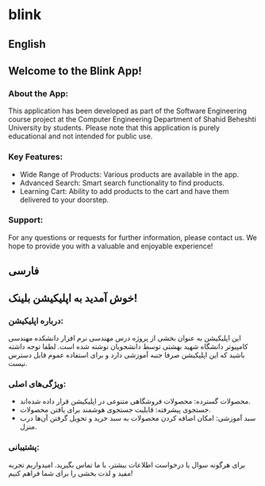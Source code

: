 # blink
## English
## Welcome to the Blink App!

### About the App:
This application has been developed as part of the Software Engineering course project at the Computer Engineering Department of Shahid Beheshti University by students. Please note that this application is purely educational and not intended for public use.

### Key Features:
- Wide Range of Products: Various products are available in the app.
- Advanced Search: Smart search functionality to find products.
- Learning Cart: Ability to add products to the cart and have them delivered to your doorstep.

### Support:
For any questions or requests for further information, please contact us. We hope to provide you with a valuable and enjoyable experience!
## فارسی
## خوش آمدید به اپلیکیشن بلینک!

### درباره اپلیکیشن:
این اپلیکیشن به عنوان بخشی از پروژه درس مهندسی نرم افزار دانشکده مهندسی کامپیوتر دانشگاه شهید بهشتی توسط دانشجویان نوشته شده است. لطفا توجه داشته باشید که این اپلیکیشن صرفا جنبه آموزشی دارد و برای استفاده عموم قابل دسترس نیست.

### ویژگی‌های اصلی:
- محصولات گسترده: محصولات فروشگاهی متنوعی در اپلیکیشن قرار داده شده‌اند.
- جستجوی پیشرفته: قابلیت جستجوی هوشمند برای یافتن محصولات.
- سبد آموزشی: امکان اضافه کردن محصولات به سبد خرید و تحویل گرفتن آن‌ها درب منزل.


### پشتیبانی:
برای هرگونه سوال یا درخواست اطلاعات بیشتر، با ما تماس بگیرید. امیدواریم تجربه مفید و لذت بخشی را برای شما فراهم کنیم!
